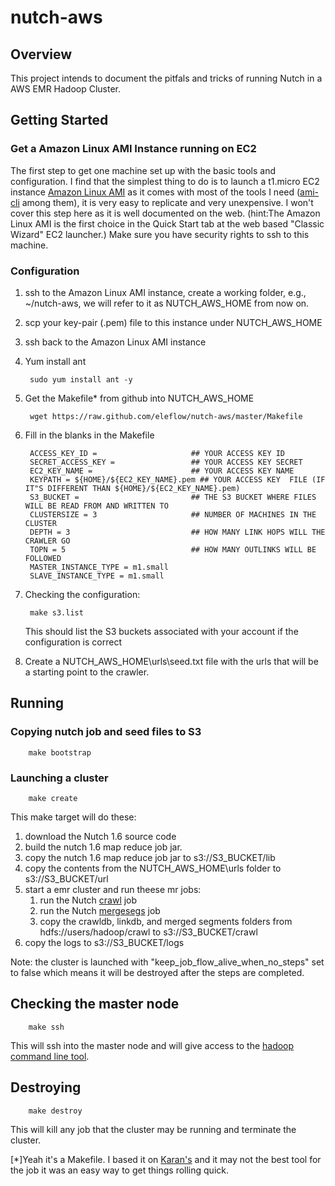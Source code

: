 # nutch-aws

## Overview
This project intends to document the pitfals and tricks of running Nutch in a AWS EMR Hadoop Cluster.


## Getting Started
### Get a Amazon Linux AMI Instance running on EC2
The first step to get one machine set up with the basic tools and configuration. I find that the simplest thing to do is to launch a t1.micro EC2 instance [Amazon Linux AMI](http://aws.amazon.com/amazon-linux-ami/) as it comes with most of the tools I need ([ami-cli](http://aws.amazon.com/cli/) among them), it is very easy to replicate and very unexpensive. I won't cover this step here as it is well documented on the web. (hint:The Amazon Linux AMI is the first choice in the Quick Start tab at the web based "Classic Wizard" EC2 launcher.) Make sure you have security rights to ssh to this machine. 

### Configuration
1. ssh to the Amazon Linux AMI instance, create a working folder, e.g., ~/nutch-aws, we will refer to it as NUTCH\_AWS\_HOME from now on.
1. scp your key-pair (.pem) file to this instance under NUTCH\_AWS\_HOME
1. ssh back to the Amazon Linux AMI instance
1. Yum install ant

		sudo yum install ant -y

1. Get the Makefile* from github into NUTCH\_AWS\_HOME

		wget https://raw.github.com/eleflow/nutch-aws/master/Makefile

1. Fill in the blanks in the Makefile

		ACCESS_KEY_ID = 					## YOUR ACCESS KEY ID
		SECRET_ACCESS_KEY = 				## YOUR ACCESS KEY SECRET
		EC2_KEY_NAME = 						## YOUR ACCESS KEY NAME
		KEYPATH	= ${HOME}/${EC2_KEY_NAME}.pem ## YOUR ACCESS KEY  FILE (IF IT"S DIFFERENT THAN ${HOME}/${EC2_KEY_NAME}.pem)
		S3_BUCKET = 						## THE S3 BUCKET WHERE FILES WILL BE READ FROM AND WRITTEN TO
		CLUSTERSIZE	= 3						## NUMBER OF MACHINES IN THE CLUSTER
		DEPTH = 3							## HOW MANY LINK HOPS WILL THE CRAWLER GO
		TOPN = 5							## HOW MANY OUTLINKS WILL BE FOLLOWED
		MASTER_INSTANCE_TYPE = m1.small 
		SLAVE_INSTANCE_TYPE = m1.small

1. Checking the configuration:

		make s3.list

	This should list the S3 buckets associated with your account if the configuration is correct

1. Create a NUTCH\_AWS\_HOME\urls\seed.txt file with the urls that will be a starting point to the crawler.

## Running

### Copying nutch job and seed files to S3

		make bootstrap

### Launching a cluster

		make create

This make target will do these:

1. download the Nutch 1.6 source code 
1. build the nutch 1.6 map reduce job jar.
1. copy the nutch 1.6 map reduce job jar to s3://S3_BUCKET/lib
1. copy the contents from the NUTCH\_AWS\_HOME\urls folder to s3://S3_BUCKET/url
1. start a emr cluster and run theese mr jobs:
	1. run the Nutch [crawl](http://wiki.apache.org/nutch/Crawl) job
	1. run the Nutch [mergesegs](http://wiki.apache.org/nutch/bin/nutch_mergesegs) job
	1. copy the crawldb, linkdb, and merged segments folders from hdfs://users/hadoop/crawl to s3://S3_BUCKET/crawl
1. copy the logs to s3://S3_BUCKET/logs

Note: the cluster is launched with "keep_job_flow_alive_when_no_steps" set to false which means it will be destroyed after the steps are completed. 

## Checking the master node

		make ssh

This will ssh into the master node and will give access to the [hadoop command line tool](http://hadoop.apache.org/docs/r1.0.4/commands_manual.html).

## Destroying 

		make destroy

This will kill any job that the cluster may be running and terminate the cluster.


[*]Yeah it's a Makefile. I based it on [Karan's](http://github.com/lila/SimpleEMR/blob/master/Makefile) and it may not the best tool for the job it was an easy way to get things rolling quick. 


